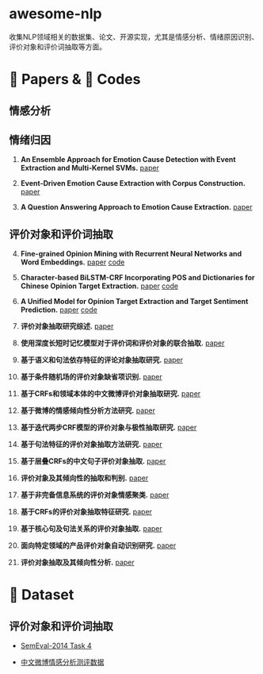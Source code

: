 # awesome-nlp
收集NLP领域相关的数据集、论文、开源实现，尤其是情感分析、情绪原因识别、评价对象和评价词抽取等方面。

# :book: Papers & :speak_no_evil: Codes

## 情感分析


## 情绪归因

1. **An Ensemble Approach for Emotion Cause Detection with Event Extraction and Multi-Kernel SVMs.** 
[paper](https://ieeexplore.ieee.org/stamp/stamp.jsp?tp=&arnumber=8195347)

2. **Event-Driven Emotion Cause Extraction with Corpus Construction.**
[paper](http://www.aclweb.org/anthology/D16-1170)

3. **A Question Answering Approach to Emotion Cause Extraction.** 
[paper](https://www.aclweb.org/anthology/D17-1167)

## 评价对象和评价词抽取
4. **Fine-grained Opinion Mining with Recurrent Neural Networks and Word Embeddings.** 
[paper](https://pdfs.semanticscholar.org/8208/43544be57efa903ce14d6967b0eeafd6a7ed.pdf) 
[code](https://github.com/pdsujnow/opinion-target)

5. **Character-based BiLSTM-CRF Incorporating POS and Dictionaries for Chinese Opinion Target Extraction.** 
[paper](http://proceedings.mlr.press/v95/li18d/li18d.pdf) 
[code](https://github.com/kdsec/chinese-opinion-target-extraction)

6. **A Unified Model for Opinion Target Extraction and Target Sentiment Prediction.**
[paper](https://arxiv.org/abs/1811.05082)
[code](https://github.com/lixin4ever/E2E-TBSA)

7. **评价对象抽取研究综述.** 
[paper](http://www.aas.net.cn/CN/10.16383/j.aas.2017.c170049)

8. **使用深度长短时记忆模型对于评价词和评价对象的联合抽取.** 
[paper](http://jcip.cipsc.org.cn/CN/abstract/abstract2522.shtml)

9. **基于语义和句法依存特征的评论对象抽取研究.** 
[paper](http://jcip.cipsc.org.cn/CN/abstract/abstract2585.shtml)

10. **基于条件随机场的评价对象缺省项识别.** 
[paper](http://jcip.cipsc.org.cn/CN/abstract/abstract2317.shtml)

11. **基于CRFs和领域本体的中文微博评价对象抽取研究.** 
[paper](http://jcip.cipsc.org.cn/CN/abstract/abstract2260.shtml)

12. **基于微博的情感倾向性分析方法研究.** 
[paper](http://jcip.cipsc.org.cn/CN/abstract/abstract229.shtml)

13. **基于迭代两步CRF模型的评价对象与极性抽取研究.** 
[paper](http://jcip.cipsc.org.cn/CN/abstract/abstract53.shtml)

14. **基于句法特征的评价对象抽取方法研究.** 
[paper](http://jcip.cipsc.org.cn/CN/abstract/abstract172.shtml)

15. **基于层叠CRFs的中文句子评价对象抽取.** 
[paper](http://jcip.cipsc.org.cn/CN/abstract/abstract1718.shtml)

16. **评价对象及其倾向性的抽取和判别.** 
[paper](http://jcip.cipsc.org.cn/CN/abstract/abstract1633.shtml)

17. **基于非完备信息系统的评价对象情感聚类.** 
[paper](http://jcip.cipsc.org.cn/CN/abstract/abstract1634.shtml)

18. **基于CRFs的评价对象抽取特征研究.** 
[paper](http://jcip.cipsc.org.cn/CN/abstract/abstract1588.shtml)

19. **基于核心句及句法关系的评价对象抽取.** 
[paper](http://jcip.cipsc.org.cn/CN/abstract/abstract1478.shtml)

20. **面向特定领域的产品评价对象自动识别研究.**
[paper](http://jcip.cipsc.org.cn/CN/abstract/abstract1332.shtml)

21. **评价对象抽取及其倾向性分析.** 
[paper](http://jcip.cipsc.org.cn/CN/abstract/abstract1331.shtml)



# :floppy_disk: Dataset

## 评价对象和评价词抽取
- [SemEval-2014 Task 4](http://alt.qcri.org/semeval2014/task4/index.php?id=data-and-tools)

- [中文微博情感分析测评数据](https://mlln.cn/2018/10/11/%E4%B8%AD%E6%96%87%E6%83%85%E6%84%9F%E5%88%86%E6%9E%90%E8%AF%AD%E6%96%99%E5%BA%93%E5%A4%A7%E5%85%A8-%E5%B8%A6%E4%B8%8B%E8%BD%BD%E5%9C%B0%E5%9D%80/)
